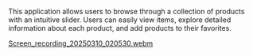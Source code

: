 This application allows users to browse through a collection of products with an intuitive slider. Users can easily view items, explore detailed information about each product, and add products to their favorites.

[Screen_recording_20250310_020530.webm](https://github.com/user-attachments/assets/041c345d-39e5-467f-8b80-ab1f9a19fc2b)
